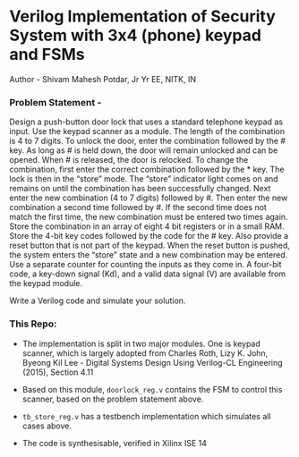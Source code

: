 # Verilog Implementation of Security System with 3x4 (phone) keypad and FSMs

Author - Shivam Mahesh Potdar, Jr Yr EE, NITK, IN


### Problem Statement - 
Design a push-button door lock that uses a standard telephone keypad as input. Use the keypad
scanner as a module. The length of the combination is 4 to 7 digits. To unlock the door, enter the
combination followed by the # key. As long as # is held down, the door will remain unlocked
and can be opened. When # is released, the door is relocked. To change the combination, first
enter the correct combination followed by the * key. The lock is then in the “store” mode. The
“store” indicator light comes on and remains on until the combination has been successfully
changed. Next enter the new combination (4 to 7 digits) followed by #. Then enter the new
combination a second time followed by #. If the second time does not match the first time, the
new combination must be entered two times again. Store the combination in an array of eight 4
bit registers or in a small RAM. Store the 4-bit key codes followed by the code for the # key.
Also provide a reset button that is not part of the keypad. When the reset button is pushed, the
system enters the “store” state and a new combination may be entered. Use a separate counter for
counting the inputs as they come in. A four-bit code, a key-down signal (Kd), and a valid data
signal (V) are available from the keypad module.

Write a Verilog code and simulate your solution.

### This Repo:

- The implementation is split in two major modules. One is keypad scanner, which is largely adopted from Charles Roth, Lizy K. John, Byeong Kil Lee - Digital Systems Design Using Verilog-CL Engineering (2015), Section 4.11

- Based on this module, `doorlock_reg.v` contains the FSM to control this scanner, based on the problem statement above. 

- `tb_store_reg.v` has a testbench implementation which simulates all cases above.

- The code is synthesisable, verified in Xilinx ISE 14
